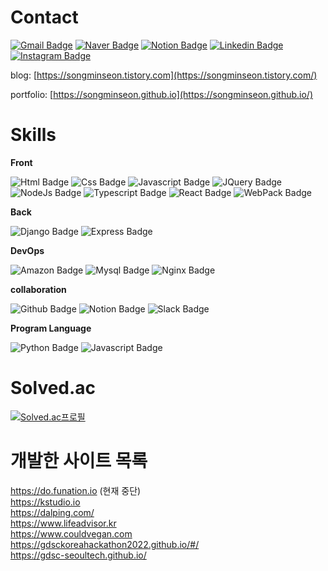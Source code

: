 # Contact

[![Gmail Badge](https://img.shields.io/badge/Gmail-d14836?style=flat-square&logo=Gmail&logoColor=white&link=mailto:smsun0329@gmaiil.com)](mailto:smsun0329@gmail.com)
[![Naver Badge](https://img.shields.io/badge/Naver-03C75A?style=flat-square&logo=Naver&logoColor=white&link=mailto:smsun0329@naver.com)](mailto:smsun0329@naver.com)
[![Notion Badge](https://img.shields.io/badge/Notion-black?style=flat-square&logo=Notion&logoColor=white&link=https://www.notion.so/About-Me-1c4d9f3c95a945b98702a985cf645d68)](https://www.notion.so/About-Me-1c4d9f3c95a945b98702a985cf645d68)
[![Linkedin Badge](https://img.shields.io/badge/-LinkedIn-blue?style=flat-square&logo=Linkedin&logoColor=white&link=https://https://www.linkedin.com/in/%EB%AF%BC%EC%84%A0-%EC%86%A1-255795187/)](https://www.linkedin.com/in/%EB%AF%BC%EC%84%A0-%EC%86%A1-255795187/)
[![Instagram Badge](https://img.shields.io/badge/Instagram-E4405F?style=flat-square&logo=Instagram&logoColor=white&link=https://www.instagram.com/smsun0329/)](https://www.instagram.com/smsun0329/)

blog: [https://songminseon.tistory.com](https://songminseon.tistory.com/)

portfolio: [https://songminseon.github.io](https://songminseon.github.io/)
# Skills

__Front__

![Html Badge](https://img.shields.io/badge/HTML5-E34F26?style=flat-square&logo=HTML5&logoColor=black)
![Css Badge](https://img.shields.io/badge/CSS3-1572B6?style=flat-square&logo=HTML5&logoColor=black)
![Javascript Badge](https://img.shields.io/badge/JavaScript-F7DF1E?style=flat-square&logo=JavaScript&logoColor=black)
![JQuery Badge](https://img.shields.io/badge/jQuery-0769AD?style=flat-square&logo=jQuery&logoColor=black)
![NodeJs Badge](https://img.shields.io/badge/Node.js-339933?style=flat-square&logo=Node.js&logoColor=white)
![Typescript Badge](https://img.shields.io/badge/typescript-8DD6F9?style=flat-square&logo=Webpack&logoColor=white)
![React Badge](https://img.shields.io/badge/React-61DAFB?style=flat-square&logo=React&logoColor=white)
![WebPack Badge](https://img.shields.io/badge/Webpack-8DD6F9?style=flat-square&logo=Webpack&logoColor=white)

__Back__

![Django Badge](https://img.shields.io/badge/Django-092E20?style=flat-square&logo=Django&logoColor=white)
![Express Badge](https://img.shields.io/badge/Express-000000?style=flat-square&logo=Express&logoColor=white)
 
__DevOps__

![Amazon Badge](https://img.shields.io/badge/Amazon%20Aws-232F3E?style=flat-square&logo=Amazon%20AWS&logoColor=white)
![Mysql Badge](https://img.shields.io/badge/MySQL-4479A1?style=flat-square&logo=MySQL&logoColor=white)
![Nginx Badge](https://img.shields.io/badge/NGINX-009639?style=flat-square&logo=NGINX&logoColor=white)

__collaboration__

![Github Badge](https://img.shields.io/badge/Github-232F3E?style=flat-square&logo=Github&logoColor=white)
![Notion Badge](https://img.shields.io/badge/Notion-000000?style=flat-square&logo=Notion&logoColor=white)
![Slack Badge](https://img.shields.io/badge/Slack-4A154B?style=flat-square&logo=Slack&logoColor=white)

__Program Language__

![Python Badge](https://img.shields.io/badge/Python-3776AB?style=flat-square&logo=Python&logoColor=white)
![Javascript Badge](https://img.shields.io/badge/JavaScript-F7DF1E?style=flat-square&logo=JavaScript&logoColor=black)

# Solved.ac
[![Solved.ac프로필](http://mazassumnida.wtf/api/pastel/generate_badge?boj=smsun0329)](https://solved.ac/smsun0329) 

# 개발한 사이트 목록
https://do.funation.io (현재 중단)<br/>
https://kstudio.io<br/>
https://dalping.com/<br/>
https://www.lifeadvisor.kr<br/>
https://www.couldvegan.com<br/>
https://gdsckoreahackathon2022.github.io/#/<br/>
https://gdsc-seoultech.github.io/<br/>
